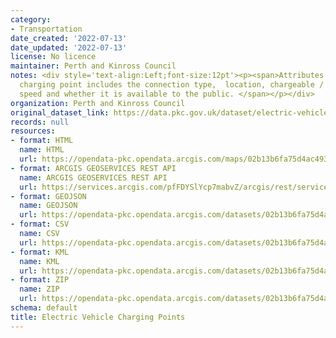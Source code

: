 ```yaml
---
category:
- Transportation
date_created: '2022-07-13'
date_updated: '2022-07-13'
license: No licence
maintainer: Perth and Kinross Council
notes: <div style='text-align:Left;font-size:12pt'><p><span>Attributes about each
  charging point includes the connection type,  location, chargeable / free, charging
  speed and whether it is available to the public. </span></p></div>
organization: Perth and Kinross Council
original_dataset_link: https://data.pkc.gov.uk/dataset/electric-vehicle-charging-points
records: null
resources:
- format: HTML
  name: HTML
  url: https://opendata-pkc.opendata.arcgis.com/maps/02b13b6fa75d4ac4930ba595989fe40d_0
- format: ARCGIS GEOSERVICES REST API
  name: ARCGIS GEOSERVICES REST API
  url: https://services.arcgis.com/pfFDYSlYcp7mabvZ/arcgis/rest/services/Electric_Vehicle_Charging_Points_noAddress/FeatureServer/0
- format: GEOJSON
  name: GEOJSON
  url: https://opendata-pkc.opendata.arcgis.com/datasets/02b13b6fa75d4ac4930ba595989fe40d_0.geojson?outSR=%7B%22latestWkid%22%3A27700%2C%22wkid%22%3A27700%7D
- format: CSV
  name: CSV
  url: https://opendata-pkc.opendata.arcgis.com/datasets/02b13b6fa75d4ac4930ba595989fe40d_0.csv?outSR=%7B%22latestWkid%22%3A27700%2C%22wkid%22%3A27700%7D
- format: KML
  name: KML
  url: https://opendata-pkc.opendata.arcgis.com/datasets/02b13b6fa75d4ac4930ba595989fe40d_0.kml?outSR=%7B%22latestWkid%22%3A27700%2C%22wkid%22%3A27700%7D
- format: ZIP
  name: ZIP
  url: https://opendata-pkc.opendata.arcgis.com/datasets/02b13b6fa75d4ac4930ba595989fe40d_0.zip?outSR=%7B%22latestWkid%22%3A27700%2C%22wkid%22%3A27700%7D
schema: default
title: Electric Vehicle Charging Points
---
```

